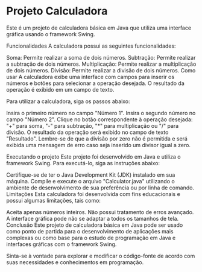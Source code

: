 # Projeto Calculadora
Este é um projeto de calculadora básica em Java que utiliza uma interface gráfica usando o framework Swing.

Funcionalidades
A calculadora possui as seguintes funcionalidades:

Soma: Permite realizar a soma de dois números.
Subtração: Permite realizar a subtração de dois números.
Multiplicação: Permite realizar a multiplicação de dois números.
Divisão: Permite realizar a divisão de dois números.
Como usar
A calculadora exibe uma interface com campos para inserir os números e botões para selecionar a operação desejada. O resultado da operação é exibido em um campo de texto.

Para utilizar a calculadora, siga os passos abaixo:

Insira o primeiro número no campo "Número 1".
Insira o segundo número no campo "Número 2".
Clique no botão correspondente à operação desejada: "+" para soma, "-" para subtração, "*" para multiplicação ou "/" para divisão.
O resultado da operação será exibido no campo de texto "Resultado".
Lembre-se de que a divisão por zero não é permitida e será exibida uma mensagem de erro caso seja inserido um divisor igual a zero.

Executando o projeto
Este projeto foi desenvolvido em Java e utiliza o framework Swing. Para executá-lo, siga as instruções abaixo:

Certifique-se de ter o Java Development Kit (JDK) instalado em sua máquina.
Compile e execute o arquivo "Calculator.java" utilizando o ambiente de desenvolvimento de sua preferência ou por linha de comando.
Limitações
Esta calculadora foi desenvolvida com fins educacionais e possui algumas limitações, tais como:

Aceita apenas números inteiros.
Não possui tratamento de erros avançado.
A interface gráfica pode não se adaptar a todos os tamanhos de tela.
Conclusão
Este projeto de calculadora básica em Java pode ser usado como ponto de partida para o desenvolvimento de aplicações mais complexas ou como base para o estudo de programação em Java e interfaces gráficas com o framework Swing.

Sinta-se à vontade para explorar e modificar o código-fonte de acordo com suas necessidades e conhecimentos em programação.
